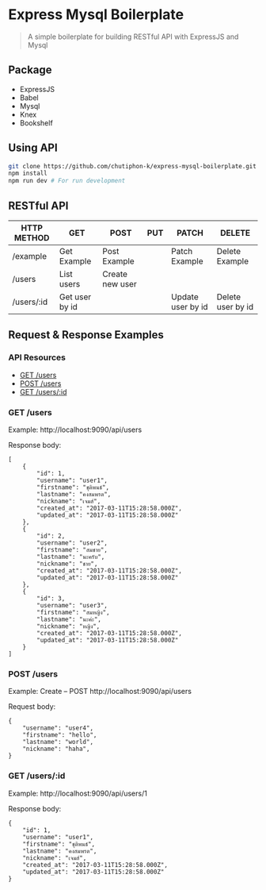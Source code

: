 # Express Mysql Boilerplate

> A simple boilerplate for building RESTful API with ExpressJS and Mysql

## Package
- ExpressJS
- Babel
- Mysql
- Knex
- Bookshelf

## Using API
```bash
git clone https://github.com/chutiphon-k/express-mysql-boilerplate.git
npm install
npm run dev # For run development
```

## RESTful API

| HTTP METHOD | GET            | POST       | PUT         | PATCH | DELETE |
| ----------- | --------------- | --------- | ----------- | ------ | ------ |
| /example       | Get Example | Post Example |  | Patch Example | Delete Example |
| /users       | List users | Create new user |  |  |  |
| /users/:id       | Get user by id |  |  | Update user by id | Delete user by id |

## Request & Response Examples

### API Resources

  - [GET /users](#get-users)
  - [POST /users](#post-usersid)
  - [GET /users/:id](#get-usersid)

### GET /users

Example: http://localhost:9090/api/users

Response body:

	[
		{
			"id": 1,
			"username": "user1",
			"firstname": "ชุติพนธ์",
			"lastname": "คงสมพรต",
			"nickname": "เจมส์",
			"created_at": "2017-03-11T15:28:58.000Z",
			"updated_at": "2017-03-11T15:28:58.000Z"
		},
		{
			"id": 2,
			"username": "user2",
			"firstname": "สมชาย",
			"lastname": "นะครับ",
			"nickname": "ชาย",
			"created_at": "2017-03-11T15:28:58.000Z",
			"updated_at": "2017-03-11T15:28:58.000Z"
		},
		{
			"id": 3,
			"username": "user3",
			"firstname": "สมหญิง",
			"lastname": "นะค่ะ",
			"nickname": "หญิง",
			"created_at": "2017-03-11T15:28:58.000Z",
			"updated_at": "2017-03-11T15:28:58.000Z"
		}
	]

### POST /users

Example: Create – POST  http://localhost:9090/api/users

Request body:

    {
		"username": "user4",
		"firstname": "hello",
		"lastname": "world",
		"nickname": "haha",
    }

### GET /users/:id

Example: http://localhost:9090/api/users/1

Response body:

	{
		"id": 1,
		"username": "user1",
		"firstname": "ชุติพนธ์",
		"lastname": "คงสมพรต",
		"nickname": "เจมส์",
		"created_at": "2017-03-11T15:28:58.000Z",
		"updated_at": "2017-03-11T15:28:58.000Z"
	}
